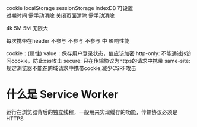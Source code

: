  cookie            localStorage          sessionStorage              indexDB
  可设置            
 过期时间           需手动清除            关闭页面清除                  需手动清除

   4k                 5M                     5M                        无限大

每次携带在header      不参与                不参与                      不参与
中 影响性能




cookie：(属性)
  value：保存用户登录状态，值应该加密
  http-only: 不能通过js访问cookie，防止xss攻击
  secure: 只在传输协议为https的请求中携带
  same-site: 规定浏览器不能在跨域请求中携带cookie,减少CSRF攻击


# 什么是 Service Worker
运行在浏览器背后的独立线程，一般用来实现缓存的功能，传输协议必须是HTTPS
